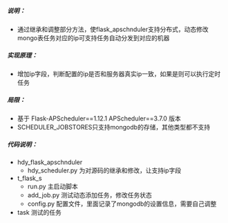 ##### 说明：        

* 通过继承和调整部分方法，使flask_apschnduler支持分布式，动态修改mongo表任务对应的ip可支持任务自动分发到对应的机器

##### 实现原理：

* 增加ip字段，判断配置的ip是否和服务器真实ip一致，如果是则可以执行定时任务

##### 局限：   

* 基于 Flask-APScheduler==1.12.1 APScheduler==3.7.0 版本
* SCHEDULER_JOBSTORES只支持mongodb的存储，其他类型都不支持



##### 代码说明：
* hdy_flask_apschnduler
  * hdy_scheduler.py   为对源码的继承和修改，让支持ip字段
* t_flask_s
  * run.py  主启动脚本
  * add_job.py 测试动态添加任务，修改任务状态
  * config.py  配置文件，里面记录了mongodb的设置信息，需要自己调整
* task 测试的任务